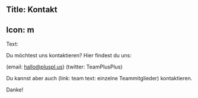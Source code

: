 Title: Kontakt
----
Icon: m
----
Text:

Du möchtest uns kontaktieren?
Hier findest du uns:

<span data-icon="m">(email: hallo@pluspl.us)</span>
<span data-icon="t">(twitter: TeamPlusPlus)</span>

Du kannst aber auch (link: team text: einzelne Teammitglieder) kontaktieren.

Danke!
